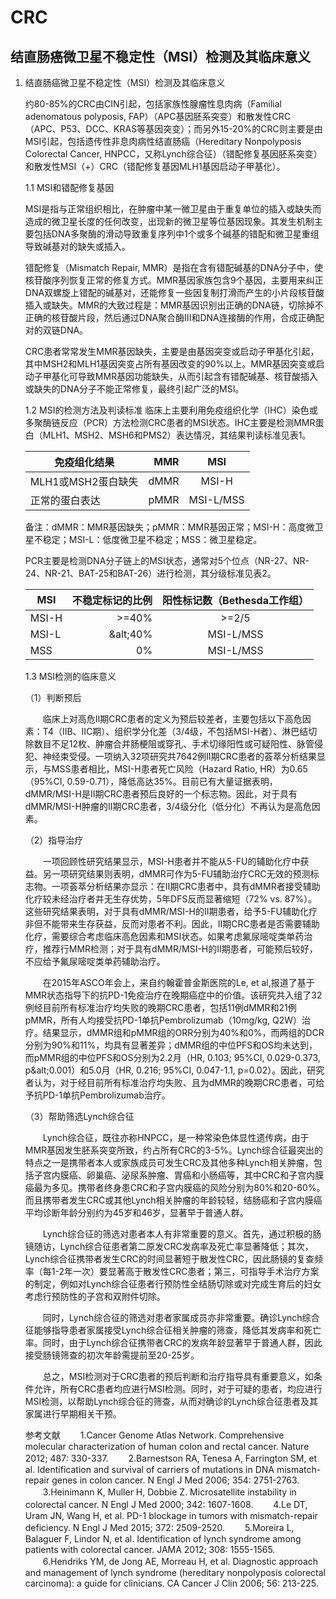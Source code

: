 # CRC

## 结直肠癌微卫星不稳定性（MSI）检测及其临床意义

1. 结直肠癌微卫星不稳定性（MSI）检测及其临床意义

    约80-85%的CRC由CIN引起，包括家族性腺瘤性息肉病（Familial adenomatous polyposis, FAP）（APC基因胚系突变）和散发性CRC（APC、P53、DCC、KRAS等基因突变）；而另外15-20%的CRC则主要是由MSI引起，包括遗传性非息肉病性结直肠癌（Hereditary Nonpolyposis Colorectal Cancer, HNPCC，又称Lynch综合征）（错配修复基因胚系突变）和散发性MSI（+）CRC（错配修复基因MLH1基因启动子甲基化）。

    1.1 MSI和错配修复基因

    MSI是指与正常组织相比，在肿瘤中某一微卫星由于重复单位的插入或缺失而造成的微卫星长度的任何改变，出现新的微卫星等位基因现象。其发生机制主要包括DNA多聚酶的滑动导致重复序列中1个或多个碱基的错配和微卫星重组导致碱基对的缺失或插入。

    错配修复（Mismatch Repair, MMR）是指在含有错配碱基的DNA分子中，使核苷酸序列恢复正常的修复方式。MMR基因家族包含9个基因，主要用来纠正DNA双螺旋上错配的碱基对，还能修复一些因复制打滑而产生的小片段核苷酸插入或缺失。MMR的大致过程是：MMR基因识别出正确的DNA链，切除掉不正确的核苷酸片段，然后通过DNA聚合酶III和DNA连接酶的作用，合成正确配对的双链DNA。

    CRC患者常常发生MMR基因缺失，主要是由基因突变或启动子甲基化引起，其中MSH2和MLH1基因突变占所有基因改变的90%以上。MMR基因突变或启动子甲基化可导致MMR基因功能缺失，从而引起含有错配碱基、核苷酸插入或缺失的DNA分子不能正常修复，最终引起广泛的MSI。

    1.2 MSI的检测方法及判读标准
    临床上主要利用免疫组织化学（IHC）染色或多聚酶链反应（PCR）方法检测CRC患者的MSI状态。IHC主要是检测MMR蛋白（MLH1、MSH2、MSH6和PMS2）表达情况，其结果判读标准见表1。

    | 免疫组化结果     | MMR| MSI|
    |--------|---------:|:-------:|
    | MLH1或MSH2蛋白缺失| dMMR| MSI-H      |
    | 正常的蛋白表达| pMMR| MSI-L/MSS      |

    备注：dMMR：MMR基因缺失；pMMR：MMR基因正常；MSI-H：高度微卫星不稳定；MSI-L：低度微卫星不稳定；MSS：微卫星稳定。

    PCR主要是检测DNA分子链上的MSI状态，通常对5个位点（NR-27、NR-24、NR-21、BAT-25和BAT-26）进行检测，其分级标准见表2。

    | MSI     | 不稳定标记的比例 | 阳性标记数（Bethesda工作组）|
    |--------|---------:|:-------:|
    | MSI-H| \>=40%| \>=2/5      |
    | MSI-L| &alt;40%| MSI-L/MSS      |
    | MSS| 0% | MSI-L/MSS      |
    
    1.3 MSI检测的临床意义

    （1）判断预后

    　　临床上对高危II期CRC患者的定义为预后较差者，主要包括以下高危因素：T4（IIB、IIC期）、组织学分化差（3/4级，不包括MSI-H者）、淋巴结切除数目不足12枚、肿瘤合并肠梗阻或穿孔、手术切缘阳性或可疑阳性、脉管侵犯、神经束受侵。一项纳入32项研究共7642例II期CRC患者的荟萃分析结果显示，与MSS患者相比，MSI-H患者死亡风险（Hazard Ratio, HR）为0.65（95%CI, 0.59-0.71），降低高达35%。目前已有大量证据表明，dMMR/MSI-H是II期CRC患者预后良好的一个标志物。因此，对于具有dMMR/MSI-H肿瘤的II期CRC患者，3/4级分化（低分化）不再认为是高危因素。

    （2）指导治疗

    　　一项回顾性研究结果显示，MSI-H患者并不能从5-FU的辅助化疗中获益。另一项研究结果则表明，dMMR可作为5-FU辅助治疗CRC无效的预测标志物。一项荟萃分析结果亦显示：在II期CRC患者中，具有dMMR者接受辅助化疗较未经治疗者并无生存优势，5年DFS反而显著缩短（72% vs. 87%）。这些研究结果表明，对于具有dMMR/MSI-H的II期患者，给予5-FU辅助化疗非但不能带来生存获益，反而对患者不利。因此，II期CRC患者是否需要辅助化疗，需要综合考虑临床高危因素和MSI状态。如果考虑氟尿嘧啶类单药治疗，推荐行MMR检测；对于具有dMMR/MSI-H的II期患者，可能预后较好，不应给予氟尿嘧啶类单药辅助治疗。

    　　在2015年ASCO年会上，来自约翰霍普金斯医院的Le, et al,报道了基于MMR状态指导下的抗PD-1免疫治疗在晚期癌症中的价值。该研究共入组了32例经目前所有标准治疗均失败的晚期CRC患者，包括11例dMMR和21例pMMR，所有人均接受抗PD-1单抗Pembrolizumab（10mg/kg, Q2W）治疗。结果显示，dMMR组和pMMR组的ORR分别为40%和0%，而两组的DCR分别为90%和11%，均具有显著差异；dMMR组的中位PFS和OS均未达到，而pMMR组的中位PFS和OS分别为2.2月（HR, 0.103; 95%CI, 0.029-0.373, p&alt;0.001）和5.0月（HR, 0.216; 95%CI, 0.047-1.1, p=0.02）。因此，研究者认为，对于经目前所有标准治疗均失败、且为dMMR的晚期CRC患者，可给予抗PD-1单抗Pembrolizumab治疗。

    （3）帮助筛选Lynch综合征

    　　Lynch综合征，既往亦称HNPCC，是一种常染色体显性遗传病，由于MMR基因发生胚系突变所致，约占所有CRC的3-5%。Lynch综合征最突出的特点之一是携带者本人或家族成员可发生CRC及其他多种Lynch相关肿瘤，包括子宫内膜癌、卵巢癌、泌尿系肿瘤、胃癌和小肠癌等，其中CRC和子宫内膜癌最为多见。携带者终身患CRC和子宫内膜癌的风险分别为80%和20-60%。而且携带者发生CRC或其他Lynch相关肿瘤的年龄较轻，结肠癌和子宫内膜癌平均诊断年龄分别约为45岁和46岁，显著早于普通人群。

    　　Lynch综合征的筛选对患者本人有非常重要的意义。首先，通过积极的肠镜随访，Lynch综合征患者第二原发CRC发病率及死亡率显著降低；其次，Lynch综合征携带者发生CRC的时间显著短于散发性CRC，因此肠镜的复查频率（每1-2年一次）要显著高于散发性CRC患者；第三，可指导手术治疗方案的制定，例如对Lynch综合征患者行预防性全结肠切除或对完成生育后的妇女考虑行预防性的子宫和双附件切除。

    　　同时，Lynch综合征的筛选对患者家属成员亦非常重要。确诊Lynch综合征能够指导患者家属接受Lynch综合征相关肿瘤的筛查，降低其发病率和死亡率。同时，由于Lynch综合征携带者CRC的发病年龄显著早于普通人群，因此接受肠镜筛查的初次年龄需提前至20-25岁。

    　　总之，MSI检测对于CRC患者的预后判断和治疗指导具有重要意义，如条件允许，所有CRC患者均应进行MSI检测。同时，对于可疑的患者，均应进行MSI检测，以帮助Lynch综合征的筛查，从而对确诊的Lynch综合征患者及其家属进行早期相关干预。

    参考文献
    　　1.Cancer Genome Atlas Network. Comprehensive molecular characterization of human colon and rectal cancer. Nature 2012; 487: 330-337.
    　　2.Barnestson RA, Tenesa A, Farrington SM, et al. Identification and survival of carriers of mutations in DNA mismatch-repair genes in colon cancer. N Engl J Med 2006; 354: 2751-2763.
    　　3.Heinimann K, Muller H, Dobbie Z. Microsatellite instability in colorectal cancer. N Engl J Med 2000; 342: 1607-1608.
    　　4.Le DT, Uram JN, Wang H, et al. PD-1 blockage in tumors with mismatch-repair deficiency. N Engl J Med 2015; 372: 2509-2520.
    　　5.Moreira L, Balaguer F, Lindor N, et al. Identification of lynch syndrome among patients with colorectal cancer. JAMA 2012; 308: 1555-1565.
    　　6.Hendriks YM, de Jong AE, Morreau H, et al. Diagnostic approach and management of lynch syndrome (hereditary nonpolyposis colorectal carcinoma): a guide for clinicians. CA Cancer J Clin 2006; 56: 213-225.

